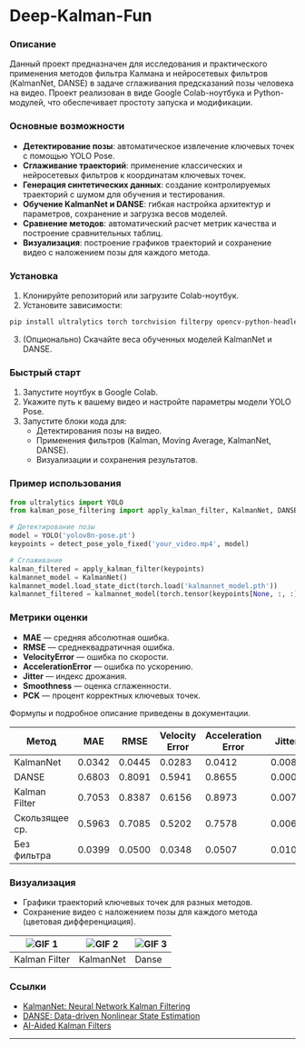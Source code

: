 # Deep-Kalman-Fun

### Описание

Данный проект предназначен для исследования и практического применения методов фильтра Калмана и нейросетевых фильтров (KalmanNet, DANSE) в задаче сглаживания предсказаний позы человека на видео. Проект реализован в виде Google Colab-ноутбука и Python-модулей, что обеспечивает простоту запуска и модификации.

### Основные возможности

- **Детектирование позы**: автоматическое извлечение ключевых точек с помощью YOLO Pose.
- **Сглаживание траекторий**: применение классических и нейросетевых фильтров к координатам ключевых точек.
- **Генерация синтетических данных**: создание контролируемых траекторий с шумом для обучения и тестирования.
- **Обучение KalmanNet и DANSE**: гибкая настройка архитектур и параметров, сохранение и загрузка весов моделей.
- **Сравнение методов**: автоматический расчет метрик качества и построение сравнительных таблиц.
- **Визуализация**: построение графиков траекторий и сохранение видео с наложением позы для каждого метода.


### Установка

1. Клонируйте репозиторий или загрузите Colab-ноутбук.
2. Установите зависимости:

```bash
pip install ultralytics torch torchvision filterpy opencv-python-headless matplotlib
```

3. (Опционально) Скачайте веса обученных моделей KalmanNet и DANSE.

### Быстрый старт

1. Запустите ноутбук в Google Colab.
2. Укажите путь к вашему видео и настройте параметры модели YOLO Pose.
3. Запустите блоки кода для:
    - Детектирования позы на видео.
    - Применения фильтров (Kalman, Moving Average, KalmanNet, DANSE).
    - Визуализации и сохранения результатов.

### Пример использования

```python
from ultralytics import YOLO
from kalman_pose_filtering import apply_kalman_filter, KalmanNet, DANSE

# Детектирование позы
model = YOLO('yolov8n-pose.pt')
keypoints = detect_pose_yolo_fixed('your_video.mp4', model)

# Сглаживание
kalman_filtered = apply_kalman_filter(keypoints)
kalmannet_model = KalmanNet()
kalmannet_model.load_state_dict(torch.load('kalmannet_model.pth'))
kalmannet_filtered = kalmannet_model(torch.tensor(keypoints[None, :, :]).float())[^0][^0].numpy()
```


### Метрики оценки

- **MAE** — средняя абсолютная ошибка.
- **RMSE** — среднеквадратичная ошибка.
- **VelocityError** — ошибка по скорости.
- **AccelerationError** — ошибка по ускорению.
- **Jitter** — индекс дрожания.
- **Smoothness** — оценка сглаженности.
- **PCK** — процент корректных ключевых точек.

Формулы и подробное описание приведены в документации.

| Метод           | MAE    | RMSE   | Velocity Error | Acceleration Error | Jitter | Smoothness |
|-----------------|--------|--------|----------------|--------------------|--------|------------|
| KalmanNet       | 0.0342 | 0.0445 | 0.0283         | 0.0412             | 0.0088 | 0.9157     |
| DANSE           | 0.6803 | 0.8091 | 0.5941         | 0.8655             | 0.0007 | 0.9935     |
| Kalman Filter   | 0.7053 | 0.8387 | 0.6156         | 0.8973             | 0.0076 | 0.9268     |
| Скользящее ср.  | 0.5963 | 0.7085 | 0.5202         | 0.7578             | 0.0067 | 0.9348     |
| Без фильтра     | 0.0399 | 0.0500 | 0.0348         | 0.0507             | 0.0108 | 0.8975     |


### Визуализация

- Графики траекторий ключевых точек для разных методов.
- Сохранение видео с наложением позы для каждого метода (цветовая дифференциация).


| ![GIF 1](output_kalman_filter.gif) | ![GIF 2](output_kalmannet.gif) | ![GIF 3](output_danse.gif) |
|----------------------|----------------------|----------------------|
| Kalman Filter        | KalmanNet            | Danse            |


### Ссылки

- [KalmanNet: Neural Network Kalman Filtering](https://arxiv.org/abs/2107.10043)
- [DANSE: Data-driven Nonlinear State Estimation](https://arxiv.org/abs/2410.12289)
- [AI-Aided Kalman Filters](https://arxiv.org/abs/2410.12289)

---
